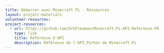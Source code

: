 ```yaml
---
title: Démarrer avec Minecraft Pi - Ressources
layout: project-materials
volunteer-resources:
project-resources:
  - url: https://github.com/DrGFreeman/Minecraft-Pi-API-Reference-FR
    type: link
    title: Référence d'API
    description: Référence de l'API Python de Minecraft Pi
---
```

